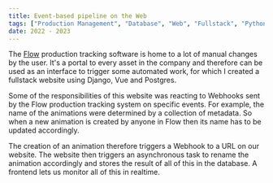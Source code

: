 ```yaml
---
title: Event-based pipeline on the Web
tags: ["Production Management", "Database", "Web", "Fullstack", "Python", "Django", "Vue"]
date: 2022 - 2023
---
```


The [Flow](https://www.autodesk.com/ch-fr/products/flow-production-tracking/overview?term=1-YEAR&tab=subscription) production tracking software is home to a lot of manual changes by the user. It's a portal to every asset in the company and therefore can be used as an interface to trigger some automated work, for which I created a fullstack website using Django, Vue and Postgres.

Some of the responsibilities of this website was reacting to Webhooks sent by the Flow production tracking system on specific events. For example, the name of the animations were determined by a collection of metadata. So when a new animation is created by anyone in Flow then its name has to be updated accordingly.

The creation of an animation therefore triggers a Webhook to a URL on our website. The website then triggers an asynchronous task to rename the animation accordingly and stores the result of all of this in the database. A frontend lets us monitor all of this in realtime.
